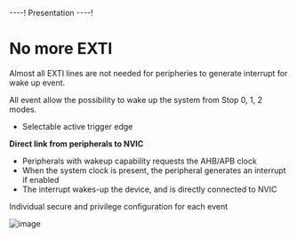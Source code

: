 ----!
Presentation
----!

# No more EXTI
<ainfo>
Almost all EXTI lines are not needed for peripheries to generate interrupt for wake up event.
</ainfo>
<p> </p>

All event allow the possibility to wake up the system from Stop 0, 1, 2 modes. 

- Selectable active trigger edge 

**Direct link from peripherals to NVIC**

- Peripherals with wakeup capability requests the AHB/APB clock
- When the system clock is present, the peripheral generates an interrupt if enabled
- The interrupt wakes-up the device, and is directly connected to NVIC

Individual secure and privilege configuration for each event

![image](./img/exti.png)
